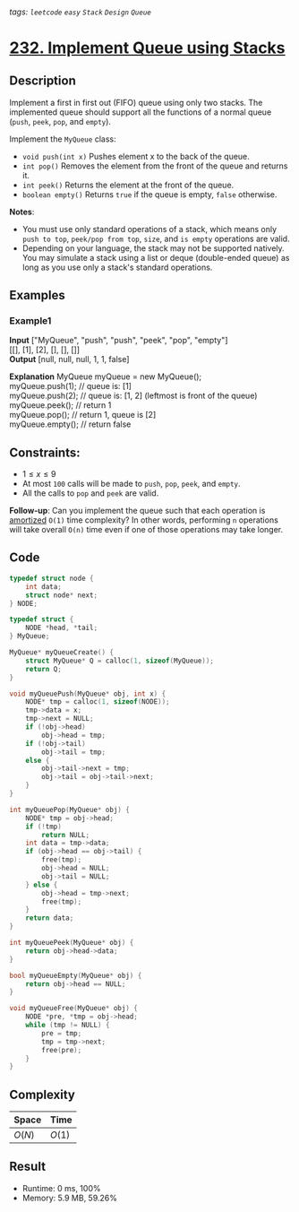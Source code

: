 ###### tags: `leetcode` `easy` `Stack` `Design` `Queue`
# [232. Implement Queue using Stacks](https://leetcode.com/problems/implement-queue-using-stacks/description/)

## Description

Implement a first in first out (FIFO) queue using only two stacks. The implemented queue should support all the functions of a normal queue (`push`, `peek`, `pop`, and `empty`).  

Implement the `MyQueue` class:  

- `void push(int x)` Pushes element x to the back of the queue.  
- `int pop()` Removes the element from the front of the queue and returns it.  
- `int peek()` Returns the element at the front of the queue.  
- `boolean empty()` Returns `true` if the queue is empty, `false` otherwise.  

**Notes**:

- You must use only standard operations of a stack, which means only `push to top`, `peek/pop from top`, `size`, and `is empty` operations are valid.  
- Depending on your language, the stack may not be supported natively. You may simulate a stack using a list or deque (double-ended queue) as long as you use only a stack's standard operations.  

## Examples
### Example1
**Input**
["MyQueue", "push", "push", "peek", "pop", "empty"]  
[[], [1], [2], [], [], []]  
**Output**
[null, null, null, 1, 1, false]  

**Explanation**
MyQueue myQueue = new MyQueue();  
myQueue.push(1); // queue is: [1]  
myQueue.push(2); // queue is: [1, 2] (leftmost is front of the queue)  
myQueue.peek(); // return 1  
myQueue.pop(); // return 1, queue is [2]  
myQueue.empty(); // return false  

## Constraints:

- $1 \leq x \leq 9$  
- At most `100` calls will be made to `push`, `pop`, `peek`, and `empty`.  
- All the calls to `pop` and `peek` are valid.  

**Follow-up**: Can you implement the queue such that each operation is [amortized](https://en.wikipedia.org/wiki/Amortized_analysis) `O(1)` time complexity? In other words, performing `n` operations will take overall `O(n)` time even if one of those operations may take longer.  

## Code

```c
typedef struct node {
    int data;
    struct node* next;
} NODE;

typedef struct {
    NODE *head, *tail;
} MyQueue;

MyQueue* myQueueCreate() {
    struct MyQueue* Q = calloc(1, sizeof(MyQueue));
    return Q;
}

void myQueuePush(MyQueue* obj, int x) {
    NODE* tmp = calloc(1, sizeof(NODE));
    tmp->data = x;
    tmp->next = NULL;
    if (!obj->head)
        obj->head = tmp;
    if (!obj->tail)
        obj->tail = tmp;
    else {
        obj->tail->next = tmp;
        obj->tail = obj->tail->next;
    }
}

int myQueuePop(MyQueue* obj) {
    NODE* tmp = obj->head;
    if (!tmp)
        return NULL;
    int data = tmp->data;
    if (obj->head == obj->tail) {
        free(tmp);
        obj->head = NULL;
        obj->tail = NULL;
    } else {
        obj->head = tmp->next;
        free(tmp);
    }
    return data;
}

int myQueuePeek(MyQueue* obj) {
    return obj->head->data;
}

bool myQueueEmpty(MyQueue* obj) {
    return obj->head == NULL;
}

void myQueueFree(MyQueue* obj) {
    NODE *pre, *tmp = obj->head;
    while (tmp != NULL) {
        pre = tmp;
        tmp = tmp->next;
        free(pre);
    }
}
```

## Complexity

|Space |Time  |
|-     |-     |
|$O(N)$|$O(1)$|

## Result

- Runtime: 0 ms, 100%  
- Memory: 5.9 MB, 59.26%  